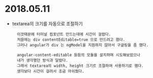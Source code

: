 # 2018.05.11

- textarea의 크기를 자동으로 조절하기

        이것때문에 터미널 컴포넌트 만드는데에 시간이 걸렸다.
        처음에는 div contentEditable=true 으로 만드려고 했다.
        그러나 angular가 div 는 ngModel을 지원하지 않아서 구글링을 좀 했다.

        angular-content-editable 등등의 모듈을 설치하여 시도해보았으나
        내가 생각했던 방식과 달랐다.
        그래서 textarea의 width, height 크기르 조절하여 사용하기로 했다.
        생각보다 시간이 걸려서 조금 아쉬웠다.

